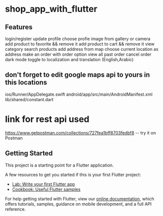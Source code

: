 # shop_app_with_flutter

## Features
login/register
update profile
choose profie image from gallery or camera
add product to favorite && remove it
add product to cart && remove it
view category
search products
add address from map
choose current location as address
make an order with order option
view all past order
cancel order
dark mode toggle
to localization and translation (English,Arabic)

## don't forget to edit google maps api to yours in this locations
ios/Runner/AppDelegate.swift
android/app/src/main/AndroidManifest.xml
lib/shared/constant.dart

# link for rest api used
https://www.getpostman.com/collections/727fea1bff8703fedbf8
-- try it on Postman

## Getting Started

This project is a starting point for a Flutter application.

A few resources to get you started if this is your first Flutter project:

- [Lab: Write your first Flutter app](https://flutter.dev/docs/get-started/codelab)
- [Cookbook: Useful Flutter samples](https://flutter.dev/docs/cookbook)

For help getting started with Flutter, view our
[online documentation](https://flutter.dev/docs), which offers tutorials,
samples, guidance on mobile development, and a full API reference.
